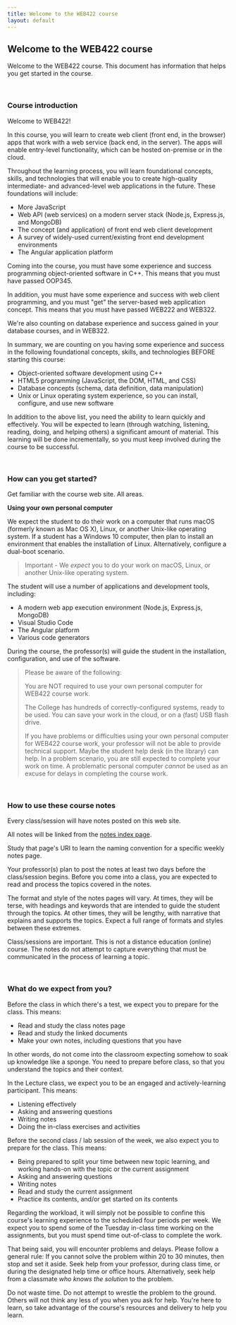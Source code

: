 ```yaml
---
title: Welcome to the WEB422 course
layout: default
---
```


## Welcome to the WEB422 course

Welcome to the WEB422 course. This document has information that helps you get started in the course.

<br>

### Course introduction

Welcome to WEB422!

In this course, you will learn to create web client (front end, in the browser) apps that work with a web service (back end, in the server). The apps will enable entry-level functionality, which can be hosted on-premise or in the cloud.

Throughout the learning process, you will learn foundational concepts, skills, and technologies that will enable you to create high-quality intermediate- and advanced-level web applications in the future. These foundations will include:

* More JavaScript
* Web API (web services) on a modern server stack (Node.js, Express.js, and MongoDB)
* The concept (and application) of front end web client development
* A survey of widely-used current/existing front end development environments
* The Angular application platform

Coming into the course, you must have some experience and success programming object-oriented software in C++. This means that you must have passed OOP345.

In addition, you must have some experience and success with web client programming, and you must "get" the server-based web application concept. This means that you must have passed WEB222 and WEB322.

We're also counting on database experience and success gained in your database courses, and in WEB322.

In summary, we are counting on you having some experience and success in the following foundational concepts, skills, and technologies BEFORE starting this course:

* Object-oriented software development using C++
* HTML5 programming (JavaScript, the DOM, HTML, and CSS)
* Database concepts (schema, data definition, data manipulation)
* Unix or Linux operating system experience, so you can install, configure, and use new software

In addition to the above list, you need the ability to learn quickly and effectively. You will be expected to learn (through watching, listening, reading, doing, and helping others) a significant amount of material. This learning will be done incrementally, so you must keep involved during the course to be successful.

<br>

### How can you get started?

Get familiar with the course web site. All areas.  

**Using your own personal computer**

We expect the student to do their work on a computer that runs macOS (formerly known as Mac OS X), Linux, or another Unix-like operating system. If a student has a Windows 10 computer, then plan to install an environment that enables the installation of Linux. Alternatively, configure a dual-boot scenario.

> Important - We *expect* you to do your work on macOS, Linux, or another Unix-like operating system. 

The student will use a number of applications and development tools, including:
* A modern web app execution environment (Node.js, Express.js, MongoDB)
* Visual Studio Code
* The Angular platform
* Various code generators 

During the course, the professor(s) will guide the student in the installation, configuration, and use of the software. 

> Please be aware of the following:
> 
> You are NOT required to use your own personal computer for WEB422 course work.
> 
> The College has hundreds of correctly-configured systems, ready to be used. You can save your work in the cloud, or on a (fast) USB flash drive.
> 
> If you have problems or difficulties using your own personal computer for WEB422 course work, your professor will not be able to provide technical support. Maybe the student help desk (in the library) can help. In a problem scenario, you are still expected to complete your work on time. A problematic personal computer *cannot* be used as an excuse for delays in completing the course work.

<br>

### How to use these course notes

Every class/session will have notes posted on this web site.

All notes will be linked from the [notes index page](/notes). 

Study that page's URI to learn the naming convention for a specific weekly notes page.

Your professor(s) plan to post the notes at least two days before the class/session begins. Before you come into a class, you are expected to read and process the topics covered in the notes.

The format and style of the notes pages will vary. At times, they will be terse, with headings and keywords that are intended to guide the student through the topics. At other times, they will be lengthy, with narrative that explains and supports the topics. Expect a full range of formats and styles between these extremes.

Class/sessions are important. This is not a distance education (online) course. The notes do not attempt to capture everything that must be communicated in the process of learning a topic.

<br> 

### What do we expect from you?

Before the class in which there's a test, we expect you to prepare for the class. This means:

* Read and study the class notes page
* Read and study the linked documents
* Make your own notes, including questions that you have

In other words, do not come into the classroom expecting somehow to soak up knowledge like a sponge. You need to prepare before class, so that you understand the topics and their context.

In the Lecture class, we expect you to be an engaged and actively-learning participant. This means:

* Listening effectively
* Asking and answering questions
* Writing notes
* Doing the in-class exercises and activities

Before the second class / lab session of the week, we also expect you to prepare for the class. This means:

* Being prepared to split your time between new topic learning, and working hands-on with the topic or the current assignment
* Asking and answering questions
* Writing notes
* Read and study the current assignment
* Practice its contents, and/or get started on its contents

Regarding the workload, it will simply not be possible to confine this course's learning experience to the scheduled four periods per week. We expect you to spend some of the Tuesday in-class time working on the assignments, but you must spend time out-of-class to complete the work.

That being said, you will encounter problems and delays. Please follow a general rule: If you cannot solve the problem within 20 to 30 minutes, then stop and set it aside. Seek help from your professor, during class time, or during the designated help time or office hours. Alternatively, seek help from a classmate *who knows the solution* to the problem. 

Do not waste time. Do not attempt to wrestle the problem to the ground. Others will not think any less of you when you ask for help. You're here to learn, so take advantage of the course's resources and delivery to help you learn.

<br>